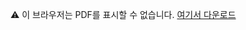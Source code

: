 <object data="포트폴리오_위이태인_데이터분석.pdf" type="application/pdf" width="100%" height="800px">
  <p>⚠️ 이 브라우저는 PDF를 표시할 수 없습니다. <a href="포트폴리오_위이태인_데이터분석.pdf">여기서 다운로드</a></p>
</object>
